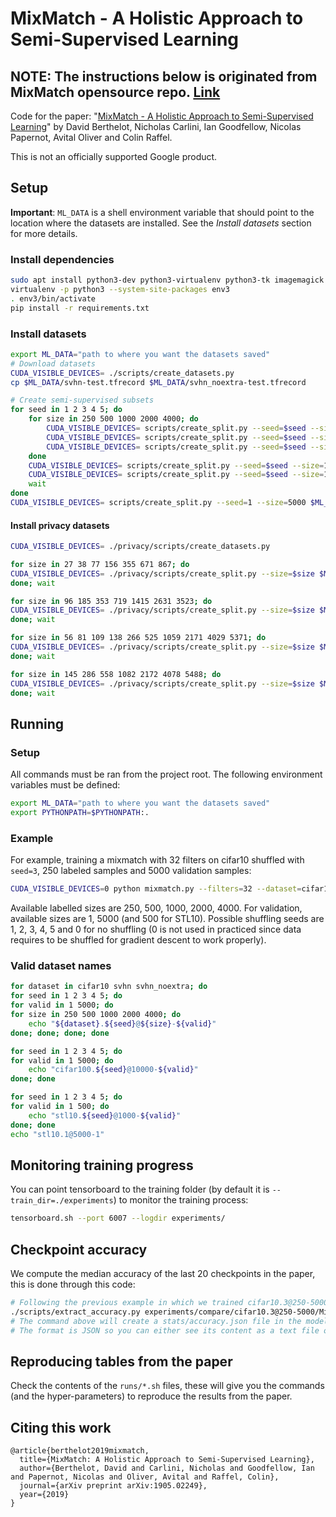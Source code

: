 # MixMatch - A Holistic Approach to Semi-Supervised Learning

## NOTE: The instructions below is originated from MixMatch opensource repo. [Link](https://github.com/google-research/mixmatch)

Code for the paper: "[MixMatch - A Holistic Approach to Semi-Supervised Learning](https://arxiv.org/abs/1905.02249)" by David Berthelot, Nicholas Carlini, Ian Goodfellow, Nicolas Papernot, Avital Oliver and Colin Raffel.

This is not an officially supported Google product.

## Setup

**Important**: `ML_DATA` is a shell environment variable that should point to the location where the datasets are installed. See the *Install datasets* section for more details.

### Install dependencies

```bash
sudo apt install python3-dev python3-virtualenv python3-tk imagemagick
virtualenv -p python3 --system-site-packages env3
. env3/bin/activate
pip install -r requirements.txt
```

### Install datasets

```bash
export ML_DATA="path to where you want the datasets saved"
# Download datasets
CUDA_VISIBLE_DEVICES= ./scripts/create_datasets.py
cp $ML_DATA/svhn-test.tfrecord $ML_DATA/svhn_noextra-test.tfrecord

# Create semi-supervised subsets
for seed in 1 2 3 4 5; do
    for size in 250 500 1000 2000 4000; do
        CUDA_VISIBLE_DEVICES= scripts/create_split.py --seed=$seed --size=$size $ML_DATA/SSL/svhn $ML_DATA/svhn-train.tfrecord $ML_DATA/svhn-extra.tfrecord &
        CUDA_VISIBLE_DEVICES= scripts/create_split.py --seed=$seed --size=$size $ML_DATA/SSL/svhn_noextra $ML_DATA/svhn-train.tfrecord &
        CUDA_VISIBLE_DEVICES= scripts/create_split.py --seed=$seed --size=$size $ML_DATA/SSL/cifar10 $ML_DATA/cifar10-train.tfrecord &
    done
    CUDA_VISIBLE_DEVICES= scripts/create_split.py --seed=$seed --size=10000 $ML_DATA/SSL/cifar100 $ML_DATA/cifar100-train.tfrecord &
    CUDA_VISIBLE_DEVICES= scripts/create_split.py --seed=$seed --size=1000 $ML_DATA/SSL/stl10 $ML_DATA/stl10-train.tfrecord $ML_DATA/stl10-unlabeled.tfrecord &
    wait
done
CUDA_VISIBLE_DEVICES= scripts/create_split.py --seed=1 --size=5000 $ML_DATA/SSL/stl10 $ML_DATA/stl10-train.tfrecord $ML_DATA/stl10-unlabeled.tfrecord
```

#### Install privacy datasets

```bash
CUDA_VISIBLE_DEVICES= ./privacy/scripts/create_datasets.py

for size in 27 38 77 156 355 671 867; do
CUDA_VISIBLE_DEVICES= ./privacy/scripts/create_split.py --size=$size $ML_DATA/SSL/svhn500 $ML_DATA/svhn500-train.tfrecord &
done; wait

for size in 96 185 353 719 1415 2631 3523; do
CUDA_VISIBLE_DEVICES= ./privacy/scripts/create_split.py --size=$size $ML_DATA/SSL/svhn300 $ML_DATA/svhn300-train.tfrecord &
done; wait

for size in 56 81 109 138 266 525 1059 2171 4029 5371; do
CUDA_VISIBLE_DEVICES= ./privacy/scripts/create_split.py --size=$size $ML_DATA/SSL/svhn200 $ML_DATA/svhn200-train.tfrecord &
done; wait

for size in 145 286 558 1082 2172 4078 5488; do
CUDA_VISIBLE_DEVICES= ./privacy/scripts/create_split.py --size=$size $ML_DATA/SSL/svhn200s150 $ML_DATA/svhn200s150-train.tfrecord &
done; wait
```


## Running

### Setup

All commands must be ran from the project root. The following environment variables must be defined:
```bash
export ML_DATA="path to where you want the datasets saved"
export PYTHONPATH=$PYTHONPATH:.
```

### Example

For example, training a mixmatch with 32 filters on cifar10 shuffled with `seed=3`, 250 labeled samples and 5000
validation samples:
```bash
CUDA_VISIBLE_DEVICES=0 python mixmatch.py --filters=32 --dataset=cifar10.3@250-5000 --w_match=75 --beta=0.75
```

Available labelled sizes are 250, 500, 1000, 2000, 4000.
For validation, available sizes are 1, 5000 (and 500 for STL10).
Possible shuffling seeds are 1, 2, 3, 4, 5 and 0 for no shuffling (0 is not used in practiced since data requires to be
shuffled for gradient descent to work properly).

### Valid dataset names
```bash
for dataset in cifar10 svhn svhn_noextra; do
for seed in 1 2 3 4 5; do
for valid in 1 5000; do
for size in 250 500 1000 2000 4000; do
    echo "${dataset}.${seed}@${size}-${valid}"
done; done; done; done

for seed in 1 2 3 4 5; do
for valid in 1 5000; do
    echo "cifar100.${seed}@10000-${valid}"
done; done

for seed in 1 2 3 4 5; do
for valid in 1 500; do
    echo "stl10.${seed}@1000-${valid}"
done; done
echo "stl10.1@5000-1"
```


## Monitoring training progress

You can point tensorboard to the training folder (by default it is `--train_dir=./experiments`) to monitor the training
process:

```bash
tensorboard.sh --port 6007 --logdir experiments/
```

## Checkpoint accuracy

We compute the median accuracy of the last 20 checkpoints in the paper, this is done through this code:

```bash
# Following the previous example in which we trained cifar10.3@250-5000, extracting accuracy:
./scripts/extract_accuracy.py experiments/compare/cifar10.3@250-5000/MixMatch_archresnet_batch64_beta0.75_ema0.999_filters32_lr0.002_nclass10_repeat4_scales3_w_match75.0_wd0.02
# The command above will create a stats/accuracy.json file in the model folder.
# The format is JSON so you can either see its content as a text file or process it to your liking.
```

## Reproducing tables from the paper

Check the contents of the `runs/*.sh` files, these will give you the commands (and the hyper-parameters) to reproduce the results from the paper.

## Citing this work

```
@article{berthelot2019mixmatch,
  title={MixMatch: A Holistic Approach to Semi-Supervised Learning},
  author={Berthelot, David and Carlini, Nicholas and Goodfellow, Ian and Papernot, Nicolas and Oliver, Avital and Raffel, Colin},
  journal={arXiv preprint arXiv:1905.02249},
  year={2019}
}
```
